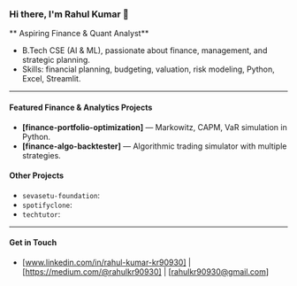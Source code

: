 ### Hi there, I'm Rahul Kumar 👋

** Aspiring Finance & Quant Analyst**  
- B.Tech CSE (AI & ML), passionate about finance, management, and strategic planning.  
- Skills: financial planning, budgeting, valuation, risk modeling, Python, Excel, Streamlit.

---

####  Featured Finance & Analytics Projects
- **[finance-portfolio-optimization]** — Markowitz, CAPM, VaR simulation in Python.
- **[finance-algo-backtester]** — Algorithmic trading simulator with multiple strategies.

####  Other Projects
- `sevasetu-foundation`: 
- `spotifyclone`:
- `techtutor`: 

---

####  Get in Touch  
- [www.linkedin.com/in/rahul-kumar-kr90930] | [https://medium.com/@rahulkr90930] | [rahulkr90930@gmail.com]
